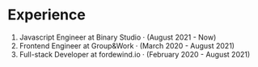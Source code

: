 # Experience
1. Javascript Engineer at Binary Studio · (August 2021 - Now)
2. Frontend Engineer at Group&Work · (March 2020 - August 2021)
3. Full-stack Developer at fordewind.io · (February 2020 - August 2021)
